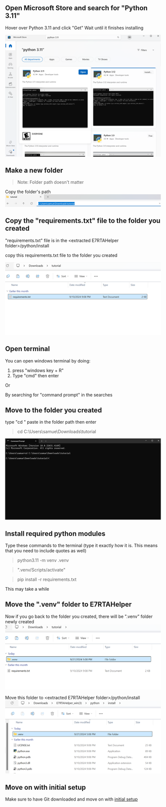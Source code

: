 ## Open Microsoft Store and search for "Python 3.11"

Hover over Python 3.11 and click "Get"
Wait until it finishes installing

![Install Python 3.11](pictures/py_custom_1.png)

## Make a new folder

> Note: Folder path doesn't matter

Copy the folder's path
![Copy folder path](pictures/py_custom_2.png)

## Copy the "requirements.txt" file to the folder you created

"requirements.txt" file is in the \<extracted E7RTAHelper folder>/python/install

copy this requirements.txt file to the folder you created

![move to folder](pictures/py_custom_4.png)

## Open terminal

You can open windows terminal by doing:
1. press "windows key + R"
2. Type "cmd" then enter

Or

By searching for "command prompt" in the searches

## Move to the folder you created

type "cd " paste in the folder path then enter

> cd C:\Users\samue\Downloads\tutorial

![move to folder](pictures/py_custom_3.png)

## Install required python modules

Type these commands to the terminal (type it exactly how it is. This means that you need to include quotes as well)
> python3.11 -m venv .venv

> ".venv/Scripts/activate"

> pip install -r requirements.txt

This may take a while   

## Move the ".venv" folder to E7RTAHelper

Now if you go back to the folder you created, there will be ".venv" folder newly created
![move venv](pictures/py_custom_5.png)

Move this folder to \<extracted E7RTAHelper folder>/python/install
![move venv](pictures/py_custom_6.png)

## Move on with initial setup
Make sure to have Git downloaded and move on with 
[initial setup](https://github.com/SamTheCoder777/E7-RTA-Helper?tab=readme-ov-file#initial-setup)
